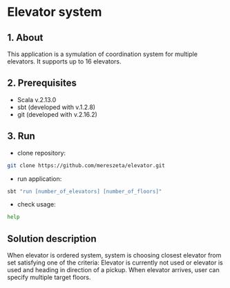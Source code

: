 # Elevator system 
## 1. About
This application is a symulation of coordination system for multiple elevators. It supports up to 16 elevators.
## 2. Prerequisites

- Scala v.2.13.0
- sbt (developed with v.1.2.8)
- git (developed with v.2.16.2)

## 3. Run

- clone repository:
```bash
git clone https://github.com/mereszeta/elevator.git
```
- run application:
```bash
sbt "run [number_of_elevators] [number_of_floors]"
```
- check usage:
```bash
help
```
## Solution description
When elevator is ordered system, system is choosing closest elevator from set satisfying one of the criteria: Elevator is currently not used or elevator is used and heading in direction of a pickup.
 When elevator arrives, user can specify multiple target floors.